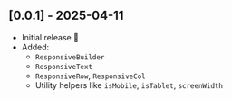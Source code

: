 ## [0.0.1] - 2025-04-11

- Initial release 🎉
- Added:
    - `ResponsiveBuilder`
    - `ResponsiveText`
    - `ResponsiveRow`, `ResponsiveCol`
    - Utility helpers like `isMobile`, `isTablet`, `screenWidth`

